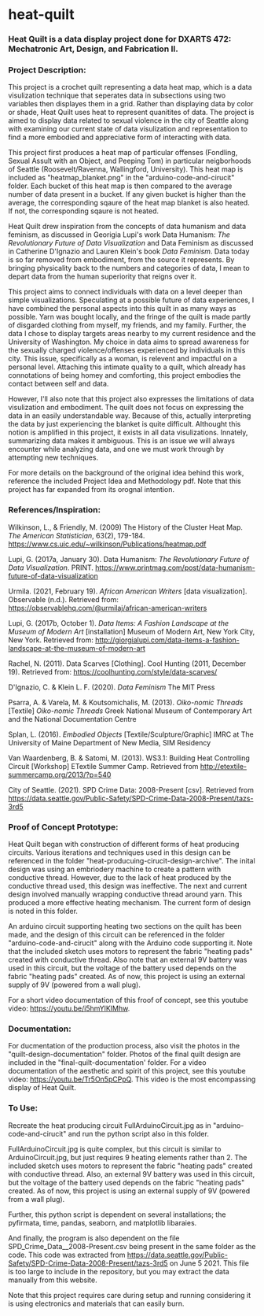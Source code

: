 # heat-quilt

### Heat Quilt is a data display project done for DXARTS 472: Mechatronic Art, Design, and Fabrication II.

### Project Description:

This project is a crochet quilt representing a data heat map, which is a data visulization technique that seperates data in subsections using two variables then displayes them in a grid. Rather than displaying data by color or shade, Heat Quilt uses heat to represent quanitites of data. The project is aimed to display data related to sexual violence in the city of Seattle along with examining our current state of data visulization and representation to find a more embodied and appreciative form of interacting with data.

This project first produces a heat map of particular offenses (Fondling, Sexual Assult with an Object, and Peeping Tom) in particular neigborhoods of Seattle (Roosevelt/Ravenna, Wallingford, University). This heat map is included as "heatmap_blanket.png" in the "arduino-code-and-cirucit" folder. Each bucket of this heat map is then compared to the average number of data present in a bucket. If any given bucket is higher than the average, the corresponding sqaure of the heat map blanket is also heated. If not, the corresponding sqaure is not heated.

Heat Quilt drew inspiration from the concepts of data humanism and data feminism, as discussed in Georigia Lupi's work Data Humanism: *The Revolutionary Future of Data Visualization* and Data Feminism as discussed in Catherine D'Ignazio and Lauren Klein's book *Data Feminism*. Data today is so far removed from embodiment, from the source it represents. By bringing physicality back to the numbers and categories of data, I mean to depart data from the human superiority that reigns over it.

This project aims to connect individuals with data on a level deeper than simple visualizations. Speculating at a possible future of data experiences, I have combined the personal aspects into this quilt in as many ways as possible. Yarn was bought locally, and the fringe of the quilt is made partly of disgarded clothing from myself, my friends, and my family. Further, the data I chose to display targets areas nearby to my current residence and the University of Washington. My choice in data aims to spread awareness for the sexually charged violence/offenses experienced by individuals in this city. This issue, specifically as a woman, is relevent and impactful on a personal level. Attaching this intimate quality to a quilt, which already has connotations of being homey and comforting, this project embodies the contact between self and data.

However, I'll also note that this project also expresses the limitations of data visulization and embodiment. The quilt does not focus on expressing the data in an easily understandable way. Because of this, actually interpreting the data by just experiencing the blanket is quite difficult. Althought this notion is amplified in this project, it exists in all data visulizations. Innately, summarizing data makes it ambiguous. This is an issue we will always encounter while analyzing data, and one we must work through by attempting new techniques.

For more details on the background of the original idea behind this work, reference the included Project Idea and Methodology pdf. Note that this project has far expanded from its orognal intention.

### References/Inspiration:

Wilkinson, L., & Friendly, M. (2009) The History of the Cluster Heat Map. *The American Statistician*, 63(2), 179-184. https://www.cs.uic.edu/~wilkinson/Publications/heatmap.pdf

Lupi, G. (2017a, January 30). Data Humanism: *The Revolutionary Future of Data Visualization*. PRINT. https://www.printmag.com/post/data-humanism-future-of-data-visualization

Urmila. (2021, February 19). *African American Writers* [data visualization]. Observable (n.d.). Retrieved from: https://observablehq.com/@urmilaj/african-american-writers

Lupi, G. (2017b, October 1). *Data Items: A Fashion Landscape at the Museum of Modern Art* [installation] Museum of Modern Art, New York City, New York. Retrieved from: http://giorgialupi.com/data-items-a-fashion-landscape-at-the-museum-of-modern-art

Rachel, N. (2011). Data Scarves [Clothing]. Cool Hunting (2011, December 19). Retrieved from: https://coolhunting.com/style/data-scarves/

D'Ignazio, C. & Klein L. F. (2020). *Data Feminism* The MIT Press

Psarra, A. & Varela, M. & Koutsomichalis, M. (2013). *Oiko-nomic Threads* [Textile] *Oiko-nomic Threads* Greek National Museum of Contemporary Art and the National Documentation Centre

Splan, L. (2016). *Embodied Objects* [Textile/Sculpture/Graphic] IMRC at The University of Maine Department of New Media, SIM Residency

Van Waardenberg, B. & Satomi, M. (2013). WS3.1: Building Heat Controlling Circuit [Workshop] ETextile Summer Camp. Retrieved from http://etextile-summercamp.org/2013/?p=540

City of Seattle. (2021). SPD Crime Data: 2008-Present [csv]. Retrieved from https://data.seattle.gov/Public-Safety/SPD-Crime-Data-2008-Present/tazs-3rd5


### Proof of Concept Prototype:

Heat Quilt began with construction of different forms of heat producing circuits. Various iterations and techniques used in this design can be referenced in the folder "heat-producuing-cirucit-design-archive". The inital design was using an embriodery machine to create a pattern with conductive thread. However, due to the lack of heat produced by the conductive thread used, this design was ineffective. The next and current design involved manually wrapping conductive thread around yarn. This produced a more effective heating mechanism. The current form of design is noted in this folder.

An arduino circuit supporting heating two sections on the quilt has been made, and the design of this circuit can be referenced in the folder "arduino-code-and-cirucit" along with the Arduino code supporting it. Note that the included sketch uses motors to represent the fabric "heating pads" created with conductive thread. Also note that an external 9V battery was used in this circuit, but the voltage of the battery used depends on the fabric "heating pads" created. As of now, this project is using an external supply of 9V (powered from a wall plug).

For a short video documentation of this froof of concept, see this youtube video: https://youtu.be/i5hmYlKIMhw.

### Documentation:

For ducmentation of the production process, also visit the photos in the "quilt-design-documentation" folder. Photos of the final quilt design are included in the "final-quilt-documentation' folder. For a video documentation of the aesthetic and spirit of this project, see this youtube video: https://youtu.be/Tr5On5pCPpQ. This video is the most encompassing display of Heat Quilt.

### To Use:

Recreate the heat producing circuit FullArduinoCircuit.jpg as in "arduino-code-and-cirucit" and run the python script also in this folder.

FullArduinoCircuit.jpg is quite complex, but this circuit is similar to ArduinoCircuit.jpg, but just requires 9 heating elements rather than 2. The included sketch uses motors to represent the fabric "heating pads" created with conductive thread. Also, an external 9V battery was used in this circuit, but the voltage of the battery used depends on the fabric "heating pads" created. As of now, this project is using an external supply of 9V (powered from a wall plug).

Further, this python script is dependent on several installations; the pyfirmata, time, pandas, seaborn, and matplotlib libaraies.

And finally, the program is also dependent on the file SPD_Crime_Data__2008-Present.csv being present in the same folder as the code. This code was extracted from https://data.seattle.gov/Public-Safety/SPD-Crime-Data-2008-Present/tazs-3rd5 on June 5 2021. This file is too large to include in the repository, but you may extract the data manually from this website.

Note that this project requires care during setup and running considering it is using electronics and materials that can easily burn.
